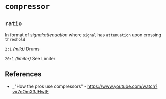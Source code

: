 # `compressor`

## `ratio`

  In format of _signal:attenuation_ where `signal` has `attenuation` upon crossing `threshold`

  `2:1` _(mild)_ Drums

  `20:1` _(limiter)_ See Limiter


## References

  - _"How the pros use compressors" - https://www.youtube.com/watch?v=7oOmX3JHwtE
